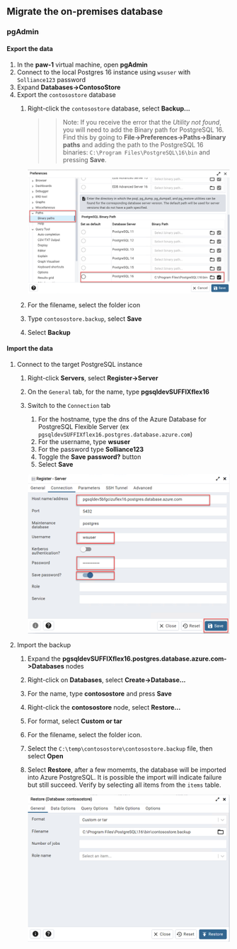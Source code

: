 ## Migrate the on-premises database

### pgAdmin

#### Export the data

1. In the **paw-1** virtual machine, open **pgAdmin**
2. Connect to the local Postgres 16 instance using `wsuser` with `Solliance123` password
3. Expand **Databases->ContosoStore**
4. Export the `contosostore` database
   1. Right-click the `contosostore` database, select **Backup...**
      >> Note: If you receive the error that the *Utility not found*, you will need to add the Binary path for PostgreSQL 16. Find this by going to **File->Preferences->Paths->Binary paths** and adding the path to the PostgreSQL 16 binaries: `C:\Program Files\PostgreSQL\16\bin` and pressing **Save**.

      ![The Preferences screen displays with the PostgreSQL 16 pth highlighted.](media/set_binary_path.png "Binary path for PostgreSQL 16")

   2. For the filename, select the folder icon
   3. Type `contosostore.backup`, select **Save**
   4. Select **Backup**

#### Import the data

1. Connect to the target PostgreSQL instance
   1. Right-click **Servers**, select **Register->Server**
   2. On the `General` tab, for the name, type **pgsqldevSUFFIXflex16**
   3. Switch to the `Connection` tab
      1. For the hostname, type the dns of the Azure Database for PostgreSQL Flexible Server (ex `pgsqldevSUFFIXflex16.postgres.database.azure.com`)
      2. For the username, type **wsuser**
      3. For the password type **Solliance123**
      4. Toggle the **Save password?** button
      5. Select **Save**

      ![The Register Server dialog displays on the Connection tab and is populated with the preceding information.](media/register_azure_server.png "Register Server Connection tab")

2. Import the backup
   1. Expand the **pgsqldevSUFFIXflex16.postgres.database.azure.com->Databases** nodes
   2. Right-click on **Databases**, select **Create->Database...**
   3. For the name, type **contosostore** and press **Save**
   4. Right-click the **contosostore** node, select **Restore...**
   5. For format, select **Custom or tar**
   6. For the filename, select the folder icon.
   7. Select the `C:\temp\contosostore\contosostore.backup` file, then select **Open**
   8. Select **Restore**, after a few momemts, the database will be imported into Azure PostgreSQL. It is possible the import will indicate failure but still succeed. Verify by selecting all items from the `items` table.

      ![The pgAdmin Restore dialog displays with the preceding information.](media/pgadmin_restore.png "pgAdmin Restore dialog")

